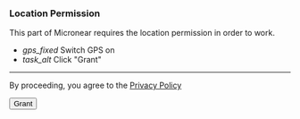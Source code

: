 <h3>Location Permission</h3>

<p>
  This part of Micronear requires the location permission in order to work.
</p>

<ul class="demo-list-icon mdl-list">
  <li class="mdl-list__item">
    <span class="mdl-list__item-primary-content">
    <i class="material-icons mdl-list__item-icon">gps_fixed</i>
    Switch GPS on
</span>
  </li>
  <li class="mdl-list__item">
    <span class="mdl-list__item-primary-content">
    <i class="material-icons mdl-list__item-icon">task_alt</i>
    Click "Grant"
  </span>
  </li>
</ul>

<hr>

<p>By proceeding, you agree to the <a href="privacy.html">Privacy Policy</a></p>
<button class="mdl-button mdl-js-button mdl-button--raised mdl-js-ripple-effect mdl-button--accent" id="permissions__allowlocation">
  Grant
</button>